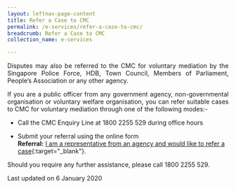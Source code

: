 ```yaml
---
layout: leftnav-page-content
title: Refer a Case to CMC
permalink: /e-services/refer-a-case-to-cmc/
breadcrumb: Refer a Case to CMC
collection_name: e-services

---
```


<p style="text-align: justify">Disputes may also be referred to the CMC for voluntary mediation by the Singapore Police Force, HDB, Town Council, Members of Parliament, People’s Association or any other agency.</p>

<p style="text-align: justify">If you are a public officer from any government agency, non-governmental organisation or voluntary welfare organisation, you can refer suitable cases to CMC for voluntary mediation through one of the following modes:-</p>

* Call the CMC Enquiry Line at 1800 2255 529 during office hours

* Submit your referral using the online form <br>**Referral:** [I am a representative from an agency and would like to refer a case](https://form.gov.sg/5dbfebfa1b03c2001911fc19){:target="_blank"}.

<p style="text-align: justify">Should you require any further assistance, please call 1800 2255 529.</p> 

<p class="right-side-updated">Last updated on 6 January 2020 </p> 
